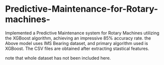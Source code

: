 # Predictive-Maintenance-for-Rotary-machines-
 Implemented a Predictive Maintenance system for Rotary Machines utilizing the XGBoost algorithm, achieving an impressive 85% accuracy rate.
 the Above model uses IMS Bearing dataset, and primary algorithm used is XGBoost.
 The CSV files are obtained after extracting stastical features.

 note that whole dataset has not been included here.
